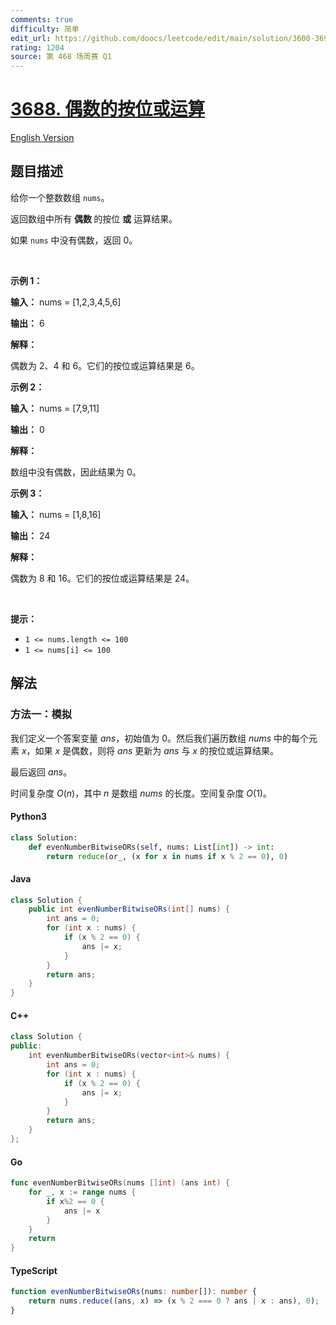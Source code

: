 ```yaml
---
comments: true
difficulty: 简单
edit_url: https://github.com/doocs/leetcode/edit/main/solution/3600-3699/3688.Bitwise%20OR%20of%20Even%20Numbers%20in%20an%20Array/README.md
rating: 1204
source: 第 468 场周赛 Q1
---
```


<!-- problem:start -->

# [3688. 偶数的按位或运算](https://leetcode.cn/problems/bitwise-or-of-even-numbers-in-an-array)

[English Version](/solution/3600-3699/3688.Bitwise%20OR%20of%20Even%20Numbers%20in%20an%20Array/README_EN.md)

## 题目描述

<!-- description:start -->

<p>给你一个整数数组 <code>nums</code>。</p>

<p>返回数组中所有&nbsp;<strong>偶数&nbsp;</strong>的按位 <strong>或</strong> 运算结果。</p>

<p>如果 <code>nums</code> 中没有偶数，返回 0。</p>

<p>&nbsp;</p>

<p><strong class="example">示例 1：</strong></p>

<div class="example-block">
<p><strong>输入：</strong> <span class="example-io">nums = [1,2,3,4,5,6]</span></p>

<p><strong>输出：</strong> <span class="example-io">6</span></p>

<p><strong>解释：</strong></p>

<p>偶数为 2、4 和 6。它们的按位或运算结果是 6。</p>
</div>

<p><strong class="example">示例 2：</strong></p>

<div class="example-block">
<p><strong>输入：</strong> <span class="example-io">nums = [7,9,11]</span></p>

<p><strong>输出：</strong> <span class="example-io">0</span></p>

<p><strong>解释：</strong></p>

<p>数组中没有偶数，因此结果为 0。</p>
</div>

<p><strong class="example">示例 3：</strong></p>

<div class="example-block">
<p><strong>输入：</strong> <span class="example-io">nums = [1,8,16]</span></p>

<p><strong>输出：</strong> <span class="example-io">24</span></p>

<p><strong>解释：</strong></p>

<p>偶数为 8 和 16。它们的按位或运算结果是 24。</p>
</div>

<p>&nbsp;</p>

<p><strong>提示：</strong></p>

<ul>
	<li><code>1 &lt;= nums.length &lt;= 100</code></li>
	<li><code>1 &lt;= nums[i] &lt;= 100</code></li>
</ul>

<!-- description:end -->

## 解法

<!-- solution:start -->

### 方法一：模拟

我们定义一个答案变量 $\textit{ans}$，初始值为 0。然后我们遍历数组 $\textit{nums}$ 中的每个元素 $x$，如果 $x$ 是偶数，则将 $\textit{ans}$ 更新为 $\textit{ans}$ 与 $x$ 的按位或运算结果。

最后返回 $\textit{ans}$。

时间复杂度 $O(n)$，其中 $n$ 是数组 $\textit{nums}$ 的长度。空间复杂度 $O(1)$。

<!-- tabs:start -->

#### Python3

```python
class Solution:
    def evenNumberBitwiseORs(self, nums: List[int]) -> int:
        return reduce(or_, (x for x in nums if x % 2 == 0), 0)
```

#### Java

```java
class Solution {
    public int evenNumberBitwiseORs(int[] nums) {
        int ans = 0;
        for (int x : nums) {
            if (x % 2 == 0) {
                ans |= x;
            }
        }
        return ans;
    }
}
```

#### C++

```cpp
class Solution {
public:
    int evenNumberBitwiseORs(vector<int>& nums) {
        int ans = 0;
        for (int x : nums) {
            if (x % 2 == 0) {
                ans |= x;
            }
        }
        return ans;
    }
};
```

#### Go

```go
func evenNumberBitwiseORs(nums []int) (ans int) {
	for _, x := range nums {
		if x%2 == 0 {
			ans |= x
		}
	}
	return
}
```

#### TypeScript

```ts
function evenNumberBitwiseORs(nums: number[]): number {
    return nums.reduce((ans, x) => (x % 2 === 0 ? ans | x : ans), 0);
}
```

<!-- tabs:end -->

<!-- solution:end -->

<!-- problem:end -->
